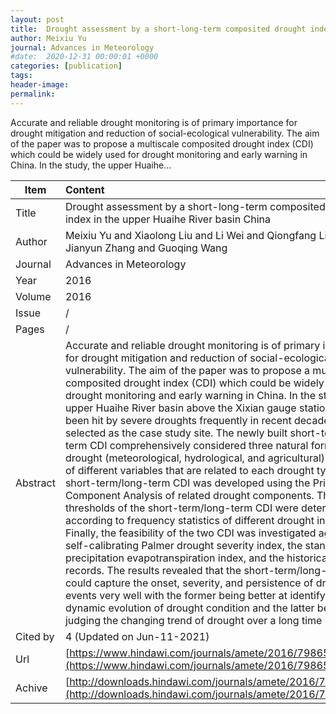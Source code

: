 ```yaml
---
layout: post
title:  Drought assessment by a short-long-term composited drought index in the upper Huaihe River basin China
author: Meixiu Yu
journal: Advances in Meteorology
#date:  2020-12-31 00:00:01 +0000
categories: [publication]
tags: 
header-image: 
permalink: 
---
```

Accurate and reliable drought monitoring is of primary importance for drought mitigation and reduction of social-ecological vulnerability. The aim of the paper was to propose a multiscale composited drought index (CDI) which could be widely used for drought monitoring and early warning in China. In the study, the upper Huaihe...
<!--the above is the excerpt-->
<!--more-->
<!--the following is the text-->


| Item           | Content    |
| ---------------|:------------|
| Title          | Drought assessment by a short-long-term composited drought index in the upper Huaihe River basin China     |
| Author         | Meixiu Yu and Xiaolong Liu and Li Wei and Qiongfang Li and Jianyun Zhang and Guoqing Wang    |
| Journal        | Advances in Meteorology   |
| Year           | 2016      |
| Volume         | 2016	   |
| Issue          | /	   |
| Pages          | /	   |
| Abstract       | Accurate and reliable drought monitoring is of primary importance for drought mitigation and reduction of social-ecological vulnerability. The aim of the paper was to propose a multiscale composited drought index (CDI) which could be widely used for drought monitoring and early warning in China. In the study, the upper Huaihe River basin above the Xixian gauge station, which has been hit by severe droughts frequently in recent decades, was selected as the case study site. The newly built short-term/long-term CDI comprehensively considered three natural forms of drought (meteorological, hydrological, and agricultural) by selection of different variables that are related to each drought type. The short-term/long-term CDI was developed using the Principle Component Analysis of related drought components. The thresholds of the short-term/long-term CDI were determined according to frequency statistics of different drought indices. Finally, the feasibility of the two CDI was investigated against the self-calibrating Palmer drought severity index, the standardized precipitation evapotranspiration index, and the historical drought records. The results revealed that the short-term/long-term CDI could capture the onset, severity, and persistence of drought events very well with the former being better at identifying the dynamic evolution of drought condition and the latter better at judging the changing trend of drought over a long time period.	 |
| Cited by    | 4 (Updated on Jun-11-2021)   |
| Url  					 | [https://www.hindawi.com/journals/amete/2016/7986568/abs/](https://www.hindawi.com/journals/amete/2016/7986568/abs/)		   |
| Achive 	       | [http://downloads.hindawi.com/journals/amete/2016/7986568.pdf](http://downloads.hindawi.com/journals/amete/2016/7986568.pdf)		 |

